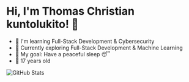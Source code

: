 # Hi, I'm Thomas Christian kuntolukito! 👋  
- 🔭 I'm learning Full-Stack Development & Cybersecurity  
- 🌱 Currently exploring Full-Stack Development & Machine Learning  
- 🎯 My goal: Have a peaceful sleep 😴   
- 🥳 17 years old

  
![GitHub Stats](https://github-readme-stats.vercel.app/api?username=Norpele&show_icons=true&theme=dark)
